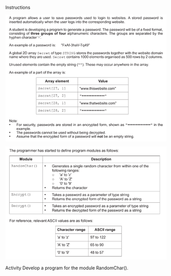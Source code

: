 Instructions

![Image1](https://github.com/cosalt/Programming-challenges/blob/669f178585e2dd05e53503227e05e5bcadcd70f4/2022%20-%20May%20%7C%20June/Log-in%20Passwords/download%20(1).png)

![Image2](https://github.com/cosalt/Programming-challenges/blob/669f178585e2dd05e53503227e05e5bcadcd70f4/2022%20-%20May%20%7C%20June/Log-in%20Passwords/download%20(2).png)

Activity
Develop a program for the module RandomChar().
